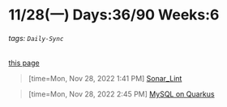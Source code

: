 # 11/28(一) Days:36/90 Weeks:6  
###### tags: `Daily-Sync`  
[this page](https://hackmd.io/@nu_qcIVMToaLLQ-6gTt93g/B1GbxY-Pi)  


>[time=Mon, Nov 28, 2022 1:41 PM]
[Sonar_Lint](https://hackmd.io/@nu_qcIVMToaLLQ-6gTt93g/S1oQOKZvo)

>[time=Mon, Nov 28, 2022 2:45 PM]
[MySQL on Quarkus](https://hackmd.io/@nu_qcIVMToaLLQ-6gTt93g/ryZtN0-ws) 

